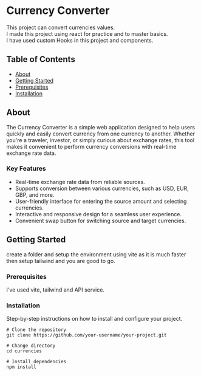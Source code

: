 # Currency Converter

This project can convert currencies values. <br> I made this project using react for practice and to master basics. <br> I have used custom Hooks in this project and components.

## Table of Contents

- [About](#about)
- [Getting Started](#getting-started)
- [Prerequisites](#prerequisites)
- [Installation](#installation)


## About 

The Currency Converter is a simple web application designed to help users quickly and easily convert currency from one currency to another. Whether you're a traveler, investor, or simply curious about exchange rates, this tool makes it convenient to perform currency conversions with real-time exchange rate data.

### Key Features

- Real-time exchange rate data from reliable sources.
- Supports conversion between various currencies, such as USD, EUR, GBP, and more.
- User-friendly interface for entering the source amount and selecting currencies.
- Interactive and responsive design for a seamless user experience.
- Convenient swap button for switching source and target currencies.

## Getting Started

create a folder and setup the environment using vite as it is much faster then setup tailwind and you are good to go.

### Prerequisites

I've used vite, tailwind and API service.

### Installation

Step-by-step instructions on how to install and configure your project.

```shell
# Clone the repository
git clone https://github.com/your-username/your-project.git

# Change directory
cd currencies

# Install dependencies
npm install

